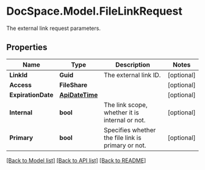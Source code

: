 # DocSpace.Model.FileLinkRequest
The external link request parameters.

## Properties

Name | Type | Description | Notes
------------ | ------------- | ------------- | -------------
**LinkId** | **Guid** | The external link ID. | [optional] 
**Access** | **FileShare** |  | [optional] 
**ExpirationDate** | [**ApiDateTime**](.md) |  | [optional] 
**Internal** | **bool** | The link scope, whether it is internal or not. | [optional] 
**Primary** | **bool** | Specifies whether the file link is primary or not. | [optional] 

[[Back to Model list]](../README.md#documentation-for-models) [[Back to API list]](../README.md#documentation-for-api-endpoints) [[Back to README]](../README.md)

